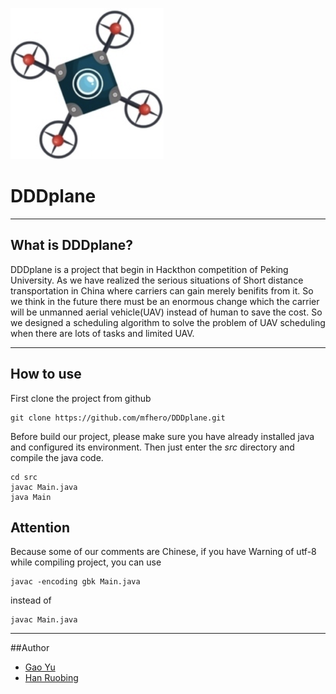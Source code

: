 ![DDDplane](https://github.com/drcut/DDDplane/blob/master/icon/DDDplane-icon.png?raw=true)
# DDDplane
***
## What is DDDplane?
  DDDplane is a project that begin in Hackthon competition of Peking University. As we have realized  the serious situations
   of Short distance transportation in China where carriers can gain merely benifits from it. 
   So we think in the future there must be an enormous change which the carrier will be unmanned aerial vehicle(UAV) instead of human 
   to save the cost. So we designed a scheduling algorithm to solve the problem of UAV scheduling
   when there are lots of tasks and limited UAV.
***
## How to use
First clone the project from github
```
git clone https://github.com/mfhero/DDDplane.git
```
Before build our project, please make sure you have already installed java and configured its 
environment. Then just enter the *src* directory and compile the java code.
```
cd src
javac Main.java
java Main
```
## Attention
Because some of our comments are Chinese, if you have Warning of utf-8 while compiling project,
you can use 
```
javac -encoding gbk Main.java
```
instead of 
```
javac Main.java
```
***
##Author
* [Gao Yu](https://github.com/mfhero)
* [Han Ruobing](https://github.com/drcut)
